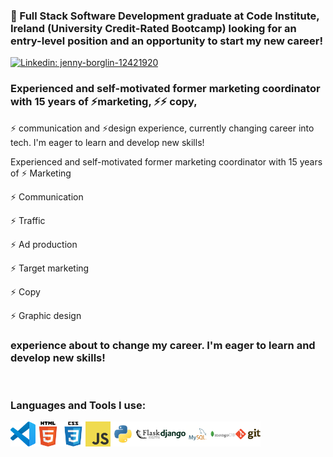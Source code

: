 ### 👋 Full Stack Software Development graduate at Code Institute, Ireland (University Credit-Rated Bootcamp) looking for an entry-level position and an opportunity to start my new career!

[![Linkedin: jenny-borglin-12421920](https://img.shields.io/badge/-Jenny%20Borglin-blue?style=flat-square&logo=Linkedin&logoColor=white&link=https://www.linkedin.com/in/jenny-borglin-12421920/)](https://www.linkedin.com/in/jenny-borglin-12421920/)


### Experienced and self-motivated former marketing coordinator with 15 years of ⚡️marketing, ⚡️⚡️ copy,
⚡️ communication and ⚡️design experience, currently changing career into tech. I'm eager to learn and develop new skills!


Experienced and self-motivated former marketing coordinator with 15 years of 
⚡️  Marketing

⚡️ Communication

⚡️ Traffic

⚡️ Ad production

⚡️  Target marketing

⚡️  Copy

⚡️ Graphic design 

### experience about to change my career. I'm eager to learn and develop new skills!

<br />

### Languages and Tools I use:

<img align="left" alt="Visual Studio Code" width="40px" src="https://raw.githubusercontent.com/github/explore/80688e429a7d4ef2fca1e82350fe8e3517d3494d/topics/visual-studio-code/visual-studio-code.png" />
<img align="left" alt="HTML5" width="40px" src="https://raw.githubusercontent.com/github/explore/80688e429a7d4ef2fca1e82350fe8e3517d3494d/topics/html/html.png" />
<img align="left" alt="CSS3" width="40px" src="https://raw.githubusercontent.com/github/explore/80688e429a7d4ef2fca1e82350fe8e3517d3494d/topics/css/css.png" />
<img align="left" alt="JavaScript" width="40px" src="https://raw.githubusercontent.com/github/explore/80688e429a7d4ef2fca1e82350fe8e3517d3494d/topics/javascript/javascript.png" />
<img align="left" alt="Python" width="40px" src="https://raw.githubusercontent.com/github/explore/80688e429a7d4ef2fca1e82350fe8e3517d3494d/topics/python/python.png" />
<img align="left" alt="Flask" width="40px" src="https://raw.githubusercontent.com/github/explore/80688e429a7d4ef2fca1e82350fe8e3517d3494d/topics/flask/flask.png" />
<img align="left" alt="Django" width="40px" src="https://raw.githubusercontent.com/github/explore/80688e429a7d4ef2fca1e82350fe8e3517d3494d/topics/django/django.png" />
<img align="left" alt="MySQL" width="40px" src="https://raw.githubusercontent.com/github/explore/80688e429a7d4ef2fca1e82350fe8e3517d3494d/topics/mysql/mysql.png" />
<img align="left" alt="MongoDB" width="40px" src="https://raw.githubusercontent.com/github/explore/80688e429a7d4ef2fca1e82350fe8e3517d3494d/topics/mongodb/mongodb.png" />
<img align="left" alt="Git" width="40px" src="https://raw.githubusercontent.com/github/explore/80688e429a7d4ef2fca1e82350fe8e3517d3494d/topics/git/git.png" />


